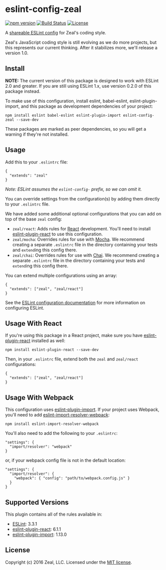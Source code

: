 # eslint-config-zeal

[![npm version](https://badge.fury.io/js/eslint-config-zeal.svg)](https://www.npmjs.com/package/eslint-config-zeal)
[![Build Status](https://travis-ci.org/CodingZeal/eslint-config-zeal.svg?branch=master)](https://travis-ci.org/CodingZeal/eslint-config-zeal)
[![License](https://img.shields.io/badge/license-MIT-blue.svg)](https://opensource.org/licenses/MIT)

A [shareable ESLint config](http://eslint.org/docs/developer-guide/shareable-configs) for Zeal's coding style.

Zeal's JavaScript coding style is still evolving as we do more projects, but this represents our current thinking.  After it stabilizes more, we'll release a version 1.0.

## Install

**NOTE:** The current version of this package is designed to work with ESLint 2.0 and greater.  If you are still using ESLint 1.x, use version 0.2.0 of this package instead.

To make use of this configuration, install eslint, babel-eslint, eslint-plugin-import, and this package as development dependencies of your project:

```
npm install eslint babel-eslint eslint-plugin-import eslint-config-zeal --save-dev
```

These packages are marked as peer dependencies, so you will get a warning if they're not installed.

## Usage

Add this to your `.eslintrc` file:

```
{
  "extends": "zeal"
}
```

*Note: ESLint assumes the `eslint-config-` prefix, so we can omit it.*

You can override settings from the configuration(s) by adding them directly to your `.eslintrc` file.

We have added some additional optional configurations that you can add on top of the base `zeal` config:

* `zeal/react`: Adds rules for [React](https://github.com/reactjs) development.  You'll need to install [eslint-plugin-react](https://github.com/yannickcr/eslint-plugin-react) to use this configuration.
* `zeal/mocha`: Overrides rules for use with [Mocha](https://mochajs.org/).  We recommend creating a separate `.eslintrc` file in the directory containing your tests and `extend`ing this config there.
* `zeal/chai`: Overrides rules for use with [Chai](http://chaijs.com/).  We recommend creating a separate `.eslintrc` file in the directory containing your tests and `extend`ing this config there.

You can extend multiple configurations using an array:

```
{
  "extends": ["zeal", "zeal/react"]
}
```

See the [ESLint configuration documentation](http://eslint.org/docs/user-guide/configuring) for more information on configuring ESLint.

## Usage With React

If you're using this package in a React project, make sure you have [eslint-plugin-react](https://github.com/yannickcr/eslint-plugin-react) installed as well:

```
npm install eslint-plugin-react --save-dev
```

Then, in your `.eslintrc` file, extend both the `zeal` and `zeal/react` configurations:

```
{
  "extends": ["zeal", "zeal/react"]
}
```

## Usage With Webpack

This configuration uses [eslint-plugin-import](https://github.com/benmosher/eslint-plugin-import).  If your project uses Webpack, you'll need to add [eslint-import-resolver-webpack](https://www.npmjs.com/package/eslint-import-resolver-webpack):

```
npm install eslint-import-resolver-webpack
```

You'll also need to add the following to your `.eslintrc`:

```
"settings": {
  "import/resolver": "webpack"
}
```

or, if your webpack config file is not in the default location:

```
"settings": {
  "import/resolver": {
    "webpack": { "config": "path/to/webpack.config.js" }
  }
}
```

## Supported Versions

This plugin contains all of the rules available in:

* [ESLint](http://eslint.org/): 3.3.1
* [eslint-plugin-react](https://github.com/yannickcr/eslint-plugin-react): 6.1.1
* [eslint-plugin-import](https://github.com/benmosher/eslint-plugin-import): 1.13.0

## License

Copyright (c) 2016 Zeal, LLC.  Licensed under the [MIT license](https://opensource.org/licenses/MIT).
